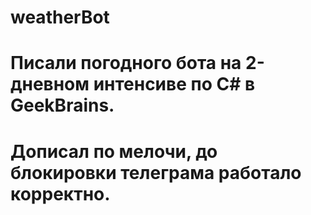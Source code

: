 # weatherBot
# Писали погодного бота на 2-дневном интенсиве по C# в GeekBrains.
# Дописал по мелочи, до блокировки телеграма работало корректно.
